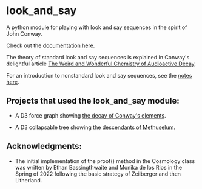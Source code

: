 # look_and_say
A python module for playing with look and say sequences in the spirit of John Conway.

Check out the [documentation here](https://jonnycomes.github.io/look-and-say/html/look_and_say.html).


The theory of standard look and say sequences is explained in Conway's delightful article [The Weird and Wonderful Chemistry of Audioactive Decay](https://link.springer.com/chapter/10.1007/978-1-4612-4808-8_53). 

For an introduction to nonstandard look and say sequences, see the [notes here](https://jonnycomes.github.io/look-and-say/papers/intro_nonstandard_look_and_say/look_and_say_intro.pdf).

Projects that used the look_and_say module:
-------------------------------------------

- A D3 force graph showing [the decay of Conway's elements](https://observablehq.com/@jonnycomes/the-decay-of-conways-look-and-say-elements).

- A D3 collapsable tree showing the [descendants of Methuselum](https://observablehq.com/@jonnycomes/descendants-of-methuselum).

Acknowledgments:
----------------

- The initial implementation of the proof() method in the Cosmology class was written by Ethan Bassingthwaite and Monika de los Rios in the Spring of 2022 following the basic strategy of Zeilberger and then Litherland. 
